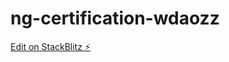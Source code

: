 # ng-certification-wdaozz

[Edit on StackBlitz ⚡️](https://stackblitz.com/edit/ng-certification-wdaozz)